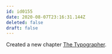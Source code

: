 ```yaml
---
id: id0155
date: 2020-08-07T23:16:31.144Z
deleted: false
draft: false
---
```


Created a new chapter [The Typographer][1].

[1]: the-typographer.html
